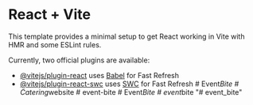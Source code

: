 # React + Vite

This template provides a minimal setup to get React working in Vite with HMR and some ESLint rules.

Currently, two official plugins are available:

- [@vitejs/plugin-react](https://github.com/vitejs/vite-plugin-react/blob/main/packages/plugin-react/README.md) uses [Babel](https://babeljs.io/) for Fast Refresh
- [@vitejs/plugin-react-swc](https://github.com/vitejs/vite-plugin-react-swc) uses [SWC](https://swc.rs/) for Fast Refresh
#   E v e n t _ B i t e  
 #   C a t e r i n g _ w e b s i t e  
 #   e v e n t - b i t e  
 #   E v e n t _ B i t e  
 #   e v e n t _ b i t e  
 "# event_bite" 
